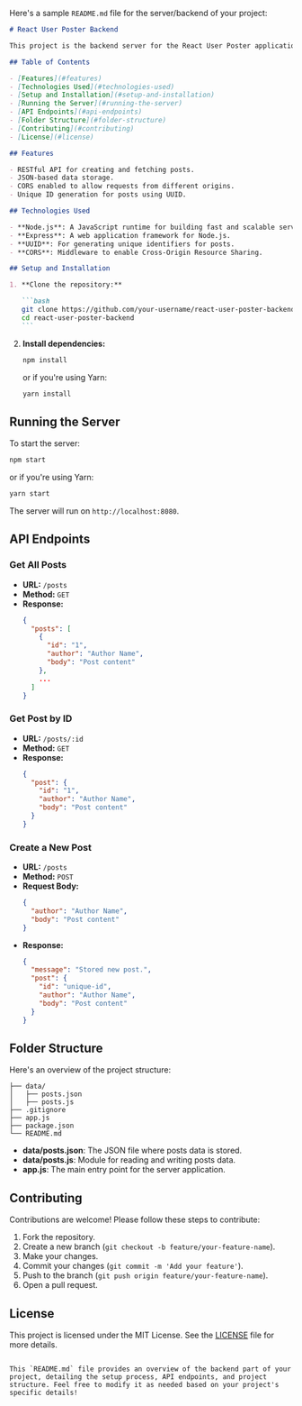 Here's a sample `README.md` file for the server/backend of your project:

````markdown
# React User Poster Backend

This project is the backend server for the React User Poster application. It provides a RESTful API to store, retrieve, and manage posts. The server is built using Express and uses JSON for data storage.

## Table of Contents

- [Features](#features)
- [Technologies Used](#technologies-used)
- [Setup and Installation](#setup-and-installation)
- [Running the Server](#running-the-server)
- [API Endpoints](#api-endpoints)
- [Folder Structure](#folder-structure)
- [Contributing](#contributing)
- [License](#license)

## Features

- RESTful API for creating and fetching posts.
- JSON-based data storage.
- CORS enabled to allow requests from different origins.
- Unique ID generation for posts using UUID.

## Technologies Used

- **Node.js**: A JavaScript runtime for building fast and scalable server-side applications.
- **Express**: A web application framework for Node.js.
- **UUID**: For generating unique identifiers for posts.
- **CORS**: Middleware to enable Cross-Origin Resource Sharing.

## Setup and Installation

1. **Clone the repository:**

   ```bash
   git clone https://github.com/your-username/react-user-poster-backend.git
   cd react-user-poster-backend
   ```
````

2. **Install dependencies:**

   ```bash
   npm install
   ```

   or if you're using Yarn:

   ```bash
   yarn install
   ```

## Running the Server

To start the server:

```bash
npm start
```

or if you're using Yarn:

```bash
yarn start
```

The server will run on `http://localhost:8080`.

## API Endpoints

### Get All Posts

- **URL:** `/posts`
- **Method:** `GET`
- **Response:**
  ```json
  {
    "posts": [
      {
        "id": "1",
        "author": "Author Name",
        "body": "Post content"
      },
      ...
    ]
  }
  ```

### Get Post by ID

- **URL:** `/posts/:id`
- **Method:** `GET`
- **Response:**
  ```json
  {
    "post": {
      "id": "1",
      "author": "Author Name",
      "body": "Post content"
    }
  }
  ```

### Create a New Post

- **URL:** `/posts`
- **Method:** `POST`
- **Request Body:**
  ```json
  {
    "author": "Author Name",
    "body": "Post content"
  }
  ```
- **Response:**
  ```json
  {
    "message": "Stored new post.",
    "post": {
      "id": "unique-id",
      "author": "Author Name",
      "body": "Post content"
    }
  }
  ```

## Folder Structure

Here's an overview of the project structure:

```plaintext
├── data/
│   ├── posts.json
│   ├── posts.js
├── .gitignore
├── app.js
├── package.json
└── README.md
```

- **data/posts.json**: The JSON file where posts data is stored.
- **data/posts.js**: Module for reading and writing posts data.
- **app.js**: The main entry point for the server application.

## Contributing

Contributions are welcome! Please follow these steps to contribute:

1. Fork the repository.
2. Create a new branch (`git checkout -b feature/your-feature-name`).
3. Make your changes.
4. Commit your changes (`git commit -m 'Add your feature'`).
5. Push to the branch (`git push origin feature/your-feature-name`).
6. Open a pull request.

## License

This project is licensed under the MIT License. See the [LICENSE](LICENSE) file for more details.

```

This `README.md` file provides an overview of the backend part of your project, detailing the setup process, API endpoints, and project structure. Feel free to modify it as needed based on your project's specific details!
```
